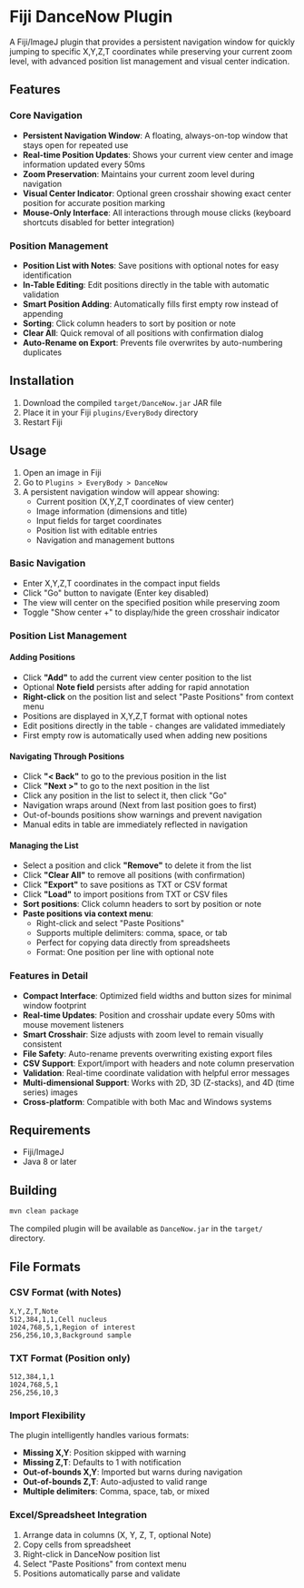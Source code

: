 # Fiji DanceNow Plugin

A Fiji/ImageJ plugin that provides a persistent navigation window for quickly jumping to specific X,Y,Z,T coordinates while preserving your current zoom level, with advanced position list management and visual center indication.

## Features

### Core Navigation
- **Persistent Navigation Window**: A floating, always-on-top window that stays open for repeated use
- **Real-time Position Updates**: Shows your current view center and image information updated every 50ms
- **Zoom Preservation**: Maintains your current zoom level during navigation
- **Visual Center Indicator**: Optional green crosshair showing exact center position for accurate position marking
- **Mouse-Only Interface**: All interactions through mouse clicks (keyboard shortcuts disabled for better integration)

### Position Management
- **Position List with Notes**: Save positions with optional notes for easy identification
- **In-Table Editing**: Edit positions directly in the table with automatic validation
- **Smart Position Adding**: Automatically fills first empty row instead of appending
- **Sorting**: Click column headers to sort by position or note
- **Clear All**: Quick removal of all positions with confirmation dialog
- **Auto-Rename on Export**: Prevents file overwrites by auto-numbering duplicates

## Installation

1. Download the compiled `target/DanceNow.jar` JAR file
2. Place it in your Fiji `plugins/EveryBody` directory
3. Restart Fiji

## Usage

1. Open an image in Fiji
2. Go to `Plugins > EveryBody > DanceNow`
3. A persistent navigation window will appear showing:
   - Current position (X,Y,Z,T coordinates of view center)
   - Image information (dimensions and title)
   - Input fields for target coordinates
   - Position list with editable entries
   - Navigation and management buttons

### Basic Navigation
- Enter X,Y,Z,T coordinates in the compact input fields
- Click "Go" button to navigate (Enter key disabled)
- The view will center on the specified position while preserving zoom
- Toggle "Show center +" to display/hide the green crosshair indicator

### Position List Management

#### Adding Positions
- Click **"Add"** to add the current view center position to the list
- Optional **Note field** persists after adding for rapid annotation
- **Right-click** on the position list and select "Paste Positions" from context menu
- Positions are displayed in X,Y,Z,T format with optional notes
- Edit positions directly in the table - changes are validated immediately
- First empty row is automatically used when adding new positions

#### Navigating Through Positions
- Click **"< Back"** to go to the previous position in the list
- Click **"Next >"** to go to the next position in the list
- Click any position in the list to select it, then click "Go"
- Navigation wraps around (Next from last position goes to first)
- Out-of-bounds positions show warnings and prevent navigation
- Manual edits in table are immediately reflected in navigation

#### Managing the List
- Select a position and click **"Remove"** to delete it from the list
- Click **"Clear All"** to remove all positions (with confirmation)
- Click **"Export"** to save positions as TXT or CSV format
- Click **"Load"** to import positions from TXT or CSV files
- **Sort positions**: Click column headers to sort by position or note
- **Paste positions via context menu**:
  - Right-click and select "Paste Positions"
  - Supports multiple delimiters: comma, space, or tab
  - Perfect for copying data directly from spreadsheets
  - Format: One position per line with optional note

### Features in Detail

- **Compact Interface**: Optimized field widths and button sizes for minimal window footprint
- **Real-time Updates**: Position and crosshair update every 50ms with mouse movement listeners
- **Smart Crosshair**: Size adjusts with zoom level to remain visually consistent
- **File Safety**: Auto-rename prevents overwriting existing export files
- **CSV Support**: Export/import with headers and note column preservation
- **Validation**: Real-time coordinate validation with helpful error messages
- **Multi-dimensional Support**: Works with 2D, 3D (Z-stacks), and 4D (time series) images
- **Cross-platform**: Compatible with both Mac and Windows systems

## Requirements

- Fiji/ImageJ
- Java 8 or later

## Building

```bash
mvn clean package
```

The compiled plugin will be available as `DanceNow.jar` in the `target/` directory.

## File Formats

### CSV Format (with Notes)
```csv
X,Y,Z,T,Note
512,384,1,1,Cell nucleus
1024,768,5,1,Region of interest
256,256,10,3,Background sample
```

### TXT Format (Position only)
```
512,384,1,1
1024,768,5,1
256,256,10,3
```

### Import Flexibility
The plugin intelligently handles various formats:
- **Missing X,Y**: Position skipped with warning
- **Missing Z,T**: Defaults to 1 with notification
- **Out-of-bounds X,Y**: Imported but warns during navigation
- **Out-of-bounds Z,T**: Auto-adjusted to valid range
- **Multiple delimiters**: Comma, space, tab, or mixed

### Excel/Spreadsheet Integration
1. Arrange data in columns (X, Y, Z, T, optional Note)
2. Copy cells from spreadsheet
3. Right-click in DanceNow position list
4. Select "Paste Positions" from context menu
5. Positions automatically parse and validate

